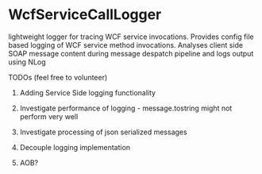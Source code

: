 WcfServiceCallLogger
====================

lightweight  logger for tracing WCF service invocations. Provides config file based logging of WCF service method invocations. Analyses client side SOAP message content during message despatch pipeline and logs output using NLog

TODOs (feel free to volunteer)  

1) Adding Service Side logging functionality  

2) Investigate performance of logging - message.tostring might not perform very well  

3) Investigate processing of json serialized messages  

4) Decouple logging implementation  

5) AOB?